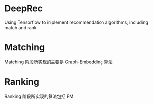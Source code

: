 # DeepRec
Using Tensorflow to implement recommendation algorithms, including match and rank

# Matching
Matching 阶段所实现的主要是 Graph-Embedding 算法


# Ranking
Ranking 阶段所实现的算法包括 FM
